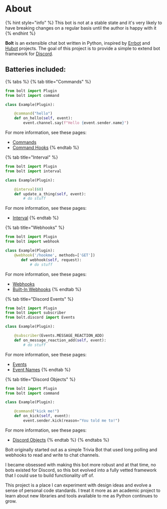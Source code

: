 # About

{% hint style="info" %}
This bot is not at a stable state and it's very likely to have breaking changes on a regular basis until the author is happy with it
{% endhint %}

**Bolt** is an extensible chat bot written in Python, inspired by [Errbot](https://github.com/errbotio/errbot) and [Hubot](https://hubot.github.com/) projects. The goal of this project is to provide a simple to extend bot framework for [Discord](https://discordapp.com/).

## **Batteries included:**

{% tabs %}
{% tab title="Commands" %}
```python
from bolt import Plugin
from bolt import command

class Example(Plugin):

    @command("hello")
    def on_hello(self, event):
        event.channel.say(f"Hello {event.sender.name}")
```

For more information, see these pages:

* [Commands](https://github.com/ns-phennessy/Bolt/tree/c236a1f4ad7b8d6b36f52ab6c445e04f51e0d313/docs/plugins/untitled.md)
* [Command Hooks](advanced/command-hooks.md)
{% endtab %}

{% tab title="Interval" %}
```python
from bolt import Plugin
from bolt import interval

class Example(Plugin):

    @interval(60)
    def update_a_thing(self, event):
        # do stuff
```

For more information, see these pages:

* [Interval](plugins/interval.md)
{% endtab %}

{% tab title="Webhooks" %}
```python
from bolt import Plugin
from bolt import webhook

class Example(Plugin):
    @webhook('/hookme', methods=['GET'])
       def webhook(self, request):
           # do stuff
```

For more information, see these pages:

* [Webhooks](plugins/webhooks.md)
* [Built-In Webhooks](advanced/built-in-webhooks.md)
{% endtab %}

{% tab title="Discord Events" %}
```python
from bolt import Plugin
from bolt import subscriber
from bolt.discord import Events

class Example(Plugin):

    @subscriber(Events.MESSAGE_REACTION_ADD)
    def on_message_reaction_add(self, event):
        # do stuff
```

For more information, see these pages:

* [Events](plugins/events.md)
* [Event Names](reference/events-names.md)
{% endtab %}

{% tab title="Discord Objects" %}
```python
from bolt import Plugin
from bolt import command

class Example(Plugin):

    @command("kick me!")
    def on_kick(self, event):
        event.sender.kick(reason="You told me to!")
```

For more information, see these pages:

* [Discord Objects](advanced/bot-object.md)
{% endtab %}
{% endtabs %}

Bolt originally started out as a simple Trivia Bot that used long polling and webhooks to read and write to chat channels.

I became obsessed with making this bot more robust and at that time, no bots existed for Discord, so this bot evolved into a fully vetted framework that I could use to build functionality off of.

This project is a place I can experiment with design ideas and evolve a sense of personal code standards. I treat it more as an academic project to learn about new libraries and tools available to me as Python continues to grow.

